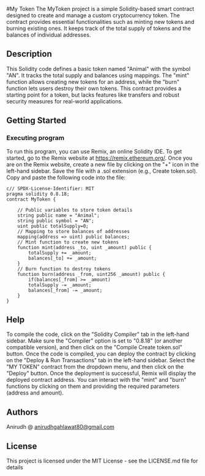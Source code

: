 #My Token
The MyToken project is a simple Solidity-based smart contract designed to create and manage a custom cryptocurrency token. The contract provides essential functionalities such as minting new tokens and burning existing ones. It keeps track of the total supply of tokens and the balances of individual addresses.
## Description
This Solidity code defines a basic token named "Animal" with the symbol "AN". It tracks the total supply and balances using mappings. The "mint" function allows creating new tokens for an address, while the "burn" function lets users destroy their own tokens. This contract provides a starting point for a token, but lacks features like transfers and robust security measures for real-world applications.
## Getting Started
### Executing program
To run this program, you can use Remix, an online Solidity IDE. To get started, go to the Remix website at https://remix.ethereum.org/.
Once you are on the Remix website, create a new file by clicking on the "+" icon in the left-hand sidebar. Save the file with a .sol extension (e.g., Create token.sol). Copy and paste the following code into the file:
```
c// SPDX-License-Identifier: MIT
pragma solidity 0.8.18;
contract MyToken {
    
    // Public variables to store token details
    string public name = "Animal";
    string public symbol = "AN";
    uint public totalSupply=0;
    // Mapping to store balances of addresses
    mapping(address => uint) public balances;
    // Mint function to create new tokens
    function mint(address _to, uint _amount) public {
        totalSupply += _amount;
        balances[_to] += _amount;
    }
    // Burn function to destroy tokens
    function burn(address _from, uint256 _amount) public {
        if(balances[_from] >= _amount)
        totalSupply -= _amount;
        balances[_from] -= _amount;
    }
}
```
## Help
To compile the code, click on the "Solidity Compiler" tab in the left-hand sidebar. Make sure the "Compiler" option is set to "0.8.18" (or another compatible version), and then click on the "Compile Create token.sol" button.
Once the code is compiled, you can deploy the contract by clicking on the "Deploy & Run Transactions" tab in the left-hand sidebar. Select the "MY TOKEN" contract from the dropdown menu, and then click on the "Deploy" button.
Once the deployment is successful, Remix will display the deployed contract address.
You can interact with the "mint" and "burn" functions by clicking on them and providing the required parameters (address and amount).
## Authors
Anirudh
@ anirudhgahlawat80@gmail.com
## License
This project is licensed under the MIT License - see the LICENSE.md file for details


